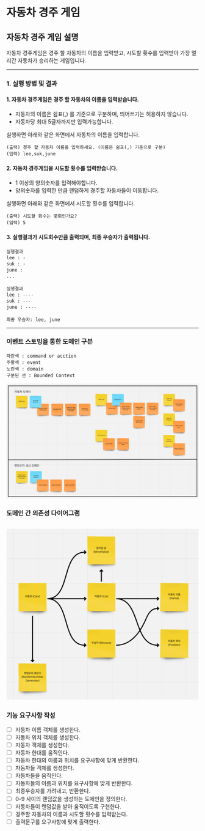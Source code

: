 # 자동차 경주 게임
## 자동차 경주 게임 설명
자동차 경주게임은 경주 할 자동차의 이름을 입력받고, 시도할 횟수를 입력받아 가장 멀리간 자동차가 승리하는 게임입니다.

---
### 1. 실행 방법 및 결과
#### 1. 자동차 경주게임은 경주 할 자동차의 이름을 입력받습니다. 
- 자동차의 이름은 쉼표(,) 를 기준으로 구분하며, 띄어쓰기는 허용하지 않습니다.
- 자동차당 최대 5글자까지만 입력가능합니다.

실행하면 아래와 같은 화면에서 자동차의 이름을 입력합니다.
```
(출력) 경주 할 자동차 이름을 입력하세요. (이름은 쉼표(,) 기준으로 구분)
(입력) lee,suk,june  
```

#### 2. 자동차 경주게임을 시도할 횟수를 입력받습니다.
- 1 이상의 양의숫자를 입력해야합니다.
- 양의숫자를 입력한 만큼 랜덤하게 경주할 자동차들이 이동합니다.

실행하면 아래와 같은 화면에서 시도할 횟수를 입력합니다.
```
(출력) 시도할 회수는 몇회인가요?
(입력) 5
```

#### 3. 실행결과가 시도회수만큼 출력되며, 최종 우승자가 출력됩니다.
```
실행결과
lee : -
suk : -
june : 
...

실행결과
lee : ----
suk : ---
june : ----

최종 우승자: lee, june
```
---
### 이벤트 스토밍을 통한 도메인 구분
```
파란색 : command or acction
주황색 : event
노란색 : domain
구분된 선 : Bounded Context
```
![img.png](png/event_storming.png)
### 도메인 간 의존성 다이어그램
![img.png](png/domain_dependency_diagram.png)
---
### 기능 요구사항 작성
- [ ] 자동차 이름 객체를 생성한다.
- [ ] 자동차 위치 객체를 생성한다.
- [ ] 자동차 객체를 생성한다.
- [ ] 자동차 한대를 움직인다.
- [ ] 자동차 한대의 이름과 위치를 요구사항에 맞게 반환한다.
- [ ] 자동차들 객체를 생성한다.
- [ ] 자동차들을 움직인다.
- [ ] 자동차들의 이름과 위치를 요구사항에 맞게 반환한다.
- [ ] 최종우승자를 가려내고, 반환한다.
- [ ] 0-9 사이의 랜덤값을 생성하는 도메인을 정의한다.
- [ ] 자동차들이 랜덤값을 받아 움직이도록 구현한다.
- [ ] 경주할 자동차의 이름과 시도할 횟수를 입력받는다.
- [ ] 출력문구를 요구사항에 맞게 출력한다.